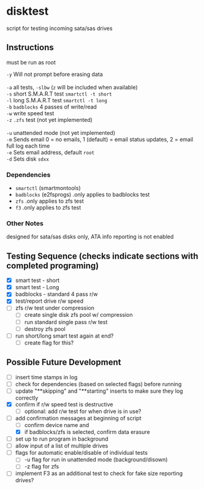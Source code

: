 # disktest
script for testing incoming sata/sas drives

## Instructions

must be run as root

`-y`  Will not prompt before erasing data\
\
`-a`  all tests, `-slbw` (`z` will be included when available)\
`-s`  short S.M.A.R.T test `smartctl -t short`\
`-l`  long S.M.A.R.T test `smartctl -t long`\
`-b`  `badblocks` 4 passes of write/read\
`-w`  write speed test\
`-z`  `.zfs` test (not yet implemented)\
\
`-u`  unattended mode (not yet implemented)\
`-m`  Sends email 0 = no emails, 1 (default) = email status updates, 2 = email full log each time\
`-e`  Sets email address, default `root`\
`-d`  Sets disk `sdxx`

### Dependencies
  * `smartctl` (smartmontools)
  * `badblocks` (e2fsprogs)     .only applies to badblocks test
  * `zfs`                       .only applies to zfs test
  * `f3`                        .only applies to zfs test

### Other Notes
designed for sata/sas disks only, ATA info reporting is not enabled

## Testing Sequence (checks indicate sections with completed programing)
- [x] smart test - short
- [x] smart test - Long
- [x] badblocks - standard 4 pass r/w
- [x] test/report drive r/w speed
- [ ] zfs r/w test under compression
  - [ ] create single disk zfs pool w/ compression
  - [ ] run standard single pass r/w test
  - [ ] destroy zfs pool
- [ ] run short/long smart test again at end?
  - [ ] create flag for this?

## Possible Future Development
- [ ] insert time stamps in log
- [ ] check for dependencies (based on selected flags) before running
- [ ] update "**skipping" and "**starting" inserts to make sure they log correctly
- [x] confirm if r/w speed test is destructive
  - [ ] optional: add r/w test for when drive is in use?
- [ ] add confirmation messages at beginning of script
  - [ ] confirm device name and
  - [x] if badblocks/zfs is selected, confirm data erasure
- [ ] set up to run program in background
- [ ] allow input of a list of multiple drives
- [ ] flags for automatic enable/disable of individual tests
  - [ ] -u flag for run in unattended mode (background/disown)
  - [ ] -z flag for zfs
-[ ] implement F3 as an additional test to check for fake size reporting drives?
